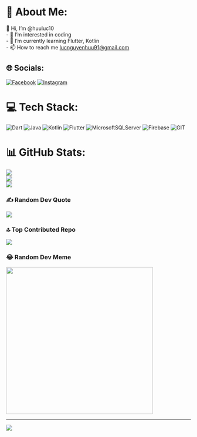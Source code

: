 # 💫 About Me:
👋 Hi, I’m @huuluc10<br>- 👀 I’m interested in coding<br>- 🌱 I’m currently learning Flutter, Kotlin<br>- 📫 How to reach me lucnguyenhuu91@gmail.com


## 🌐 Socials:
[![Facebook](https://img.shields.io/badge/Facebook-%231877F2.svg?logo=Facebook&logoColor=white)](https://facebook.com/Lwc.Kirk) [![Instagram](https://img.shields.io/badge/Instagram-%23E4405F.svg?logo=Instagram&logoColor=white)](https://instagram.com/huuluc_10) 

# 💻 Tech Stack:
![Dart](https://img.shields.io/badge/dart-%230175C2.svg?style=plastic&logo=dart&logoColor=white) ![Java](https://img.shields.io/badge/java-%23ED8B00.svg?style=plastic&logo=openjdk&logoColor=white) ![Kotlin](https://img.shields.io/badge/kotlin-%237F52FF.svg?style=plastic&logo=kotlin&logoColor=white) ![Flutter](https://img.shields.io/badge/Flutter-%2302569B.svg?style=plastic&logo=Flutter&logoColor=white) ![MicrosoftSQLServer](https://img.shields.io/badge/Microsoft%20SQL%20Server-CC2927?style=plastic&logo=microsoft%20sql%20server&logoColor=white) ![Firebase](https://img.shields.io/badge/Firebase-039BE5?style=plastic&logo=Firebase&logoColor=white) ![GIT](https://img.shields.io/badge/Git-fc6d26?style=plastic&logo=git&logoColor=white)
# 📊 GitHub Stats:
![](https://github-readme-stats.vercel.app/api?username=huuluc10&theme=dark&hide_border=false&include_all_commits=true&count_private=true)<br/>
![](https://github-readme-streak-stats.herokuapp.com/?user=huuluc10&theme=dark&hide_border=false)<br/>
![](https://github-readme-stats.vercel.app/api/top-langs/?username=huuluc10&theme=dark&hide_border=false&include_all_commits=true&count_private=true&layout=compact)

### ✍️ Random Dev Quote
![](https://quotes-github-readme.vercel.app/api?type=horizontal&theme=dark)

### 🔝 Top Contributed Repo
![](https://github-contributor-stats.vercel.app/api?username=huuluc10&limit=5&theme=dark&combine_all_yearly_contributions=true)

### 😂 Random Dev Meme
<img src='https://randommeme-five.vercel.app/' style="height: 400px;"/>

---
[![](https://visitcount.itsvg.in/api?id=huuluc10&icon=0&color=0)](https://visitcount.itsvg.in)

<!-- Proudly created with GPRM ( https://gprm.itsvg.in ) -->
